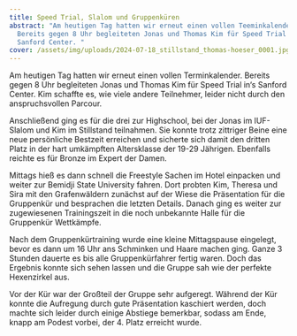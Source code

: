 ```yaml
---
title: Speed Trial, Slalom und Gruppenküren
abstract: "Am heutigen Tag hatten wir erneut einen vollen Teeminkalender.
  Bereits gegen 8 Uhr begleiteten Jonas und Thomas Kim für Speed Trial in‘s
  Sanford Center. "
cover: /assets/img/uploads/2024-07-18_stillstand_thomas-hoeser_0001.jpg
---
```

Am heutigen Tag hatten wir erneut einen vollen Terminkalender. Bereits gegen 8 Uhr begleiteten Jonas und Thomas Kim für Speed Trial in‘s Sanford Center. Kim schaffte es, wie viele andere Teilnehmer, leider nicht durch den anspruchsvollen Parcour.

Anschließend ging es für die drei zur Highschool, bei der Jonas im IUF-Slalom und Kim im Stillstand teilnahmen. Sie konnte trotz zittriger Beine eine neue persönliche Bestzeit erreichen und sicherte sich damit den dritten Platz in der hart umkämpften Altersklasse der 19-29 Jährigen. Ebenfalls reichte es für Bronze im Expert der Damen.

Mittags hieß es dann schnell die Freestyle Sachen im Hotel einpacken und weiter zur Bemidji State University fahren. Dort probten Kim, Theresa und Sira mit den Grafenwäldern zunächst auf der Wiese die Präsentation für die Gruppenkür und besprachen die letzten Details. Danach ging es weiter zur zugewiesenen Trainingszeit in die noch unbekannte Halle für die Gruppenkür Wettkämpfe.

Nach dem Gruppenkürtraining wurde eine kleine Mittagspause eingelegt, bevor es dann um 16 Uhr ans Schminken und Haare machen ging. Ganze 3 Stunden dauerte es bis alle Gruppenkürfahrer fertig waren. Doch das Ergebnis konnte sich sehen lassen und die Gruppe sah wie der perfekte Hexenzirkel aus.

Vor der Kür war der Großteil der Gruppe sehr aufgeregt. Während der Kür konnte die Aufregung durch gute Präsentation kaschiert werden, doch machte sich leider durch einige Abstiege bemerkbar, sodass am Ende, knapp am Podest vorbei, der 4. Platz erreicht wurde.
